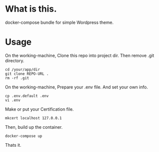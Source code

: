 # What is this.

docker-compose bundle for simple Wordpress theme.


# Usage

On the working-machine, Clone this repo into project dir.
Then remove .git directory.

    cd /your/app/dir
    git clone REPO-URL .
    rm -rf .git


On the working-machine, Prepare your .env file.
And set your own info.

    cp .env.default .env
    vi .env

Make or put your Certification file.

    mkcert localhost 127.0.0.1


Then, build up the container.

    docker-compose up


Thats it.
